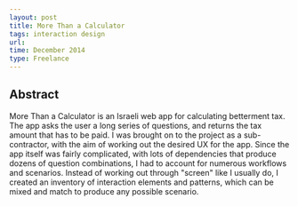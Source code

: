 ```yaml
---
layout: post
title: More Than a Calculator
tags: interaction design
url: 
time: December 2014
type: Freelance
---
```


Abstract
--------
More Than a Calculator is an Israeli web app for calculating betterment tax. The app asks the user a long series of questions, and returns the tax amount that has to be paid. I was brought on to the project as a sub-contractor, with the aim of working out the desired UX for the app. Since the app itself was fairly complicated, with lots of dependencies that produce dozens of question combinations, I had to account for numerous workflows and scenarios. Instead of working out through "screen" like I usually do, I created an inventory of interaction elements and patterns, which can be mixed and match to produce any possible scenario.